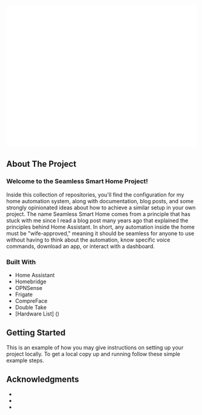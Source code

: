 <!-- Improved compatibility of back to top link: See: https://github.com/othneildrew/Best-README-Template/pull/73 -->

<a name="readme-top"></a>

<!--
*** Thanks for checking out the Best-README-Template. If you have a suggestion
*** that would make this better, please fork the repo and create a pull request
*** or simply open an issue with the tag "enhancement".
*** Don't forget to give the project a star!
*** Thanks again! Now go create something AMAZING! :D
-->

<!-- PROJECT LOGO -->
<br />
<div align="center">
  <a href="https://github.com/Seamless-Smart-Home">
    <img src="./images/logo.png" alt="Logo" width="600" height="374">
  </a>
</div>

<!-- ABOUT THE PROJECT -->

## About The Project

### Welcome to the Seamless Smart Home Project!

Inside this collection of repositories, you'll find the configuration for my home automation system, along with documentation, blog posts, and some strongly opinionated ideas about how to achieve a similar setup in your own project. The name Seamless Smart Home comes from a principle that has stuck with me since I read a blog post many years ago that explained the principles behind Home Assistant. In short, any automation inside the home must be "wife-approved," meaning it should be seamless for anyone to use without having to think about the automation, know specific voice commands, download an app, or interact with a dashboard.

### Built With

- Home Assistant
- Homebridge
- OPNSense
- Frigate
- CompreFace
- Double Take
- [Hardware List] ()

<!-- GETTING STARTED -->

## Getting Started

This is an example of how you may give instructions on setting up your project locally.
To get a local copy up and running follow these simple example steps.

<!-- ACKNOWLEDGMENTS -->

## Acknowledgments

- []()
- []()
- []()
